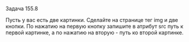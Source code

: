 Задача 155.8

Пусть у вас есть две картинки. Сделайте на странице тег img и две кнопки. По нажатию на первую кнопку запишите в атрибут src путь к первой картинке, а по нажатию на вторую - путь ко второй картинке.